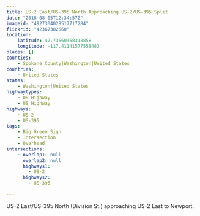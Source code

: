 ```yaml
---
title: US-2 East/US-395 North Approaching US-2/US-395 Split
date: "2018-08-05T12:34:57Z"
imageid: "4927304028517717284"
flickrid: "42367382660"
location:
    latitude: 47.73660358318858
    longitude: -117.41141577558483
places: []
counties:
    - Spokane County|Washington|United States
countries:
    - United States
states:
    - Washington|United States
highwaytypes:
    - US Highway
    - US Highway
highways:
    - US-2
    - US-395
tags:
    - Big Green Sign
    - Intersection
    - Overhead
intersections:
    - overlap1: null
      overlap2: null
      highways1:
        - US-2
      highways2:
        - US-395

---
```

US-2 East/US-395 North (Division St.) approaching US-2 East to Newport.